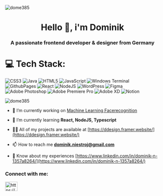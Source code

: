 <p><img align="center" src="https://github-readme-stats.vercel.app/api/top-langs?username=dome385&show_icons=true&locale=en&layout=compact" alt="dome385" /></p>
<h1 align="center">Hello 👋, i'm Dominik</h1>
<h3 align="center">A passionate frontend developer & designer from Germany</h3>

# 💻 Tech Stack:
![CSS3](https://img.shields.io/badge/css3-%231572B6.svg?style=for-the-badge&logo=css3&logoColor=white) ![Java](https://img.shields.io/badge/java-%23ED8B00.svg?style=for-the-badge&logo=openjdk&logoColor=white) ![HTML5](https://img.shields.io/badge/html5-%23E34F26.svg?style=for-the-badge&logo=html5&logoColor=white) ![JavaScript](https://img.shields.io/badge/javascript-%23323330.svg?style=for-the-badge&logo=javascript&logoColor=%23F7DF1E) ![Windows Terminal](https://img.shields.io/badge/Windows%20Terminal-%234D4D4D.svg?style=for-the-badge&logo=windows-terminal&logoColor=white) ![GithubPages](https://img.shields.io/badge/github%20pages-121013?style=for-the-badge&logo=github&logoColor=white) ![React](https://img.shields.io/badge/react-%2320232a.svg?style=for-the-badge&logo=react&logoColor=%2361DAFB) ![NodeJS](https://img.shields.io/badge/node.js-6DA55F?style=for-the-badge&logo=node.js&logoColor=white) ![WordPress](https://img.shields.io/badge/WordPress-%23117AC9.svg?style=for-the-badge&logo=WordPress&logoColor=white) ![Figma](https://img.shields.io/badge/figma-%23F24E1E.svg?style=for-the-badge&logo=figma&logoColor=white) ![Adobe Photoshop](https://img.shields.io/badge/adobe%20photoshop-%2331A8FF.svg?style=for-the-badge&logo=adobe%20photoshop&logoColor=white) ![Adobe Premiere Pro](https://img.shields.io/badge/Adobe%20Premiere%20Pro-9999FF.svg?style=for-the-badge&logo=Adobe%20Premiere%20Pro&logoColor=white) ![Adobe XD](https://img.shields.io/badge/Adobe%20XD-470137?style=for-the-badge&logo=Adobe%20XD&logoColor=#FF61F6) ![Notion](https://img.shields.io/badge/Notion-%23000000.svg?style=for-the-badge&logo=notion&logoColor=white)

<p align="left"> <img src="https://komarev.com/ghpvc/?username=dome385&label=Profile%20views&color=0e75b6&style=flat" alt="dome385" /> </p>


- 🔭 I’m currently working on [Machine Learning Facerecognition](https://github.com/dome385/ML-Gesichtserkennung)

- 🌱 I’m currently learning **React, NodeJS, Typescript**

- 👨‍💻 All of my projects are available at [https://ddesign.framer.website/](https://ddesign.framer.website/)

- 📫 How to reach me **dominik.niestroj@gmail.com**

- 📄 Know about my experiences [https://www.linkedin.com/in/dominik-n-1357a8264/](https://www.linkedin.com/in/dominik-n-1357a8264/)



<h3 align="left">Connect with me:</h3>
<p align="left">
<a href="https://linkedin.com/in/https://www.linkedin.com/in/dominik-n-1357a8264/" target="blank"><img align="center" src="https://raw.githubusercontent.com/rahuldkjain/github-profile-readme-generator/master/src/images/icons/Social/linked-in-alt.svg" alt="https://www.linkedin.com/in/dominik-n-1357a8264/" height="30" width="40" /></a>
</p>




